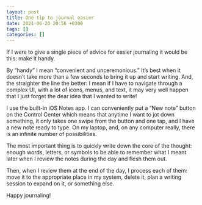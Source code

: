 ```yaml
---
layout: post
title: One tip to journal easier
date: 2021-06-20 20:56 +0300
tags: []
categories: []
---
```


If I were to give a single piece of advice for easier journaling it would be this: make it handy.

By “handy” I mean “convenient and unceremonious.” It’s best when it doesn’t take more than a few seconds to bring it up and start writing. And, the straighter the line the better: I mean if I have to navigate through a complex UI, with a lot of icons, menus, and text, it may very well happen that I just forget the dear idea that I wanted to write!

I use the built-in iOS Notes app. I can conveniently put a “New note” button on the Control Center which means that anytime I want to jot down something, it only takes one swipe from the button and one tap, and I have a new note ready to type. On my laptop, and, on any computer really, there is an infinite number of possibilities.

The most important thing is to quickly write down the core of the thought: enough words, letters, or symbols to be able to remember what I meant later when I review the notes during the day and flesh them out.

Then, when I review them at the end of the day, I process each of them: move it to the appropriate place in my system, delete it, plan a writing session to expand on it, or something else.

Happy journaling!
